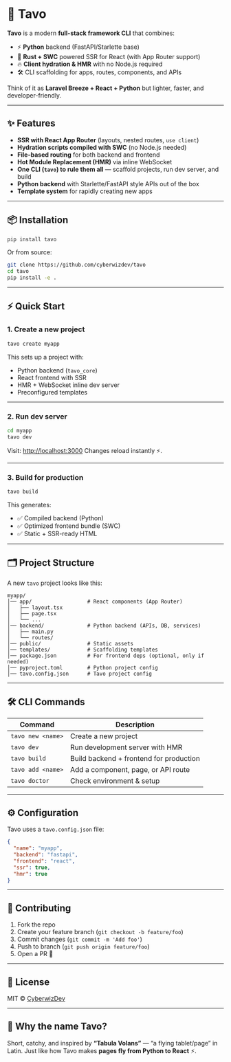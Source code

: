 # 🚀 Tavo

**Tavo** is a modern **full-stack framework CLI** that combines:

- ⚡ **Python** backend (FastAPI/Starlette base)  
- 🦀 **Rust + SWC** powered SSR for React (with App Router support)  
- 🔥 **Client hydration & HMR** with no Node.js required  
- 🛠️ CLI scaffolding for apps, routes, components, and APIs  

Think of it as **Laravel Breeze + React + Python** but lighter, faster, and developer-friendly.

---

## ✨ Features

- **SSR with React App Router** (layouts, nested routes, `use client`)  
- **Hydration scripts compiled with SWC** (no Node.js needed)  
- **File-based routing** for both backend and frontend  
- **Hot Module Replacement (HMR)** via inline WebSocket  
- **One CLI (`tavo`) to rule them all** — scaffold projects, run dev server, and build  
- **Python backend** with Starlette/FastAPI style APIs out of the box  
- **Template system** for rapidly creating new apps  

---

## 📦 Installation

```bash
pip install tavo
````

Or from source:

```bash
git clone https://github.com/cyberwizdev/tavo
cd tavo
pip install -e .
```

---

## ⚡ Quick Start

### 1. Create a new project

```bash
tavo create myapp
```

This sets up a project with:

* Python backend (`tavo_core`)
* React frontend with SSR
* HMR + WebSocket inline dev server
* Preconfigured templates

---

### 2. Run dev server

```bash
cd myapp
tavo dev
```

Visit: [http://localhost:3000](http://localhost:3000)
Changes reload instantly ⚡.

---

### 3. Build for production

```bash
tavo build
```

This generates:

* ✅ Compiled backend (Python)
* ✅ Optimized frontend bundle (SWC)
* ✅ Static + SSR-ready HTML

---

## 🗂️ Project Structure

A new `tavo` project looks like this:

```
myapp/
│── app/                  # React components (App Router)
│   ├── layout.tsx
│   ├── page.tsx
│   └── ...
│── backend/              # Python backend (APIs, DB, services)
│   ├── main.py
│   └── routes/
│── public/               # Static assets
│── templates/            # Scaffolding templates
│── package.json          # For frontend deps (optional, only if needed)
│── pyproject.toml        # Python project config
│── tavo.config.json      # Tavo project config
```

---

## 🛠️ CLI Commands

| Command           | Description                             |
| ----------------- | --------------------------------------- |
| `tavo new <name>` | Create a new project                    |
| `tavo dev`        | Run development server with HMR         |
| `tavo build`      | Build backend + frontend for production |
| `tavo add <name>` | Add a component, page, or API route     |
| `tavo doctor`     | Check environment & setup               |

---

## ⚙️ Configuration

Tavo uses a `tavo.config.json` file:

```json
{
  "name": "myapp",
  "backend": "fastapi",
  "frontend": "react",
  "ssr": true,
  "hmr": true
}
```

---

## 🤝 Contributing

1. Fork the repo
2. Create your feature branch (`git checkout -b feature/foo`)
3. Commit changes (`git commit -m 'Add foo'`)
4. Push to branch (`git push origin feature/foo`)
5. Open a PR 🚀

---

## 📜 License

MIT © [CyberwizDev](https://github.com/cyberwizdev)

---

## 🌟 Why the name **Tavo**?

Short, catchy, and inspired by **“Tabula Volans”** — “a flying tablet/page” in Latin.
Just like how Tavo makes **pages fly from Python to React** ⚡.

